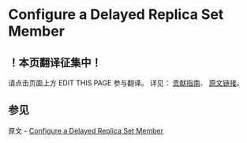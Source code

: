 # Configure a Delayed Replica Set Member

## ！本页翻译征集中！

请点击页面上方 EDIT THIS PAGE 参与翻译。
详见：
[贡献指南]( https://github.com/JinMuInfo/MongoDB-Manual-zh/blob/master/CONTRIBUTING.md )、
[原文链接](  https://docs.mongodb.com/manual/tutorial/configure-a-delayed-replica-set-member/  )。

## 参见

原文 - [Configure a Delayed Replica Set Member]( https://docs.mongodb.com/manual/tutorial/configure-a-delayed-replica-set-member/ )

